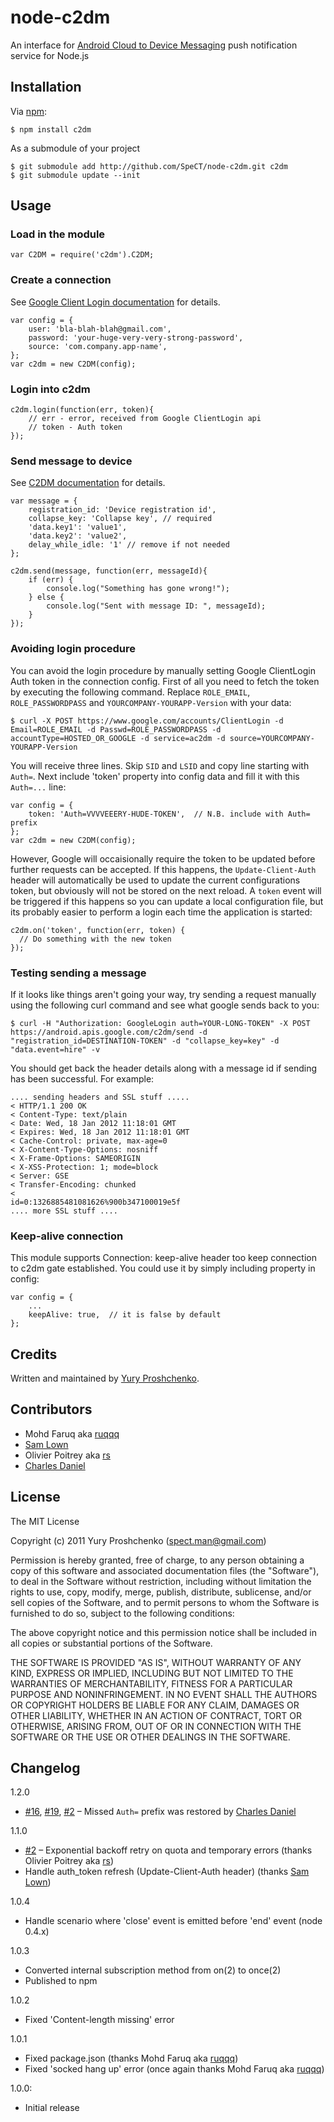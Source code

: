 # node-c2dm
An interface for [Android Cloud to Device Messaging][1] push notification service for Node.js

## Installation

Via [npm][4]:

    $ npm install c2dm

As a submodule of your project

    $ git submodule add http://github.com/SpeCT/node-c2dm.git c2dm
    $ git submodule update --init

## Usage
### Load in the module

    var C2DM = require('c2dm').C2DM;

### Create a connection
See [Google Client Login documentation][2] for details.

    var config = {
        user: 'bla-blah-blah@gmail.com',
        password: 'your-huge-very-very-strong-password',
        source: 'com.company.app-name',
    };
    var c2dm = new C2DM(config);

### Login into c2dm

    c2dm.login(function(err, token){
        // err - error, received from Google ClientLogin api
        // token - Auth token
    });

### Send message to device
See [C2DM documentation][3] for details.

    var message = {
        registration_id: 'Device registration id',
        collapse_key: 'Collapse key', // required
        'data.key1': 'value1',
        'data.key2': 'value2',
        delay_while_idle: '1' // remove if not needed
    };

    c2dm.send(message, function(err, messageId){
        if (err) {
            console.log("Something has gone wrong!");
        } else {
            console.log("Sent with message ID: ", messageId);
        }
    });

### Avoiding login procedure
You can avoid the login procedure by manually setting Google ClientLogin Auth token in the connection config.
First of all you need to fetch the token by executing the following command. Replace `ROLE_EMAIL`, `ROLE_PASSWORDPASS` and `YOURCOMPANY-YOURAPP-Version` with your data:

    $ curl -X POST https://www.google.com/accounts/ClientLogin -d Email=ROLE_EMAIL -d Passwd=ROLE_PASSWORDPASS -d accountType=HOSTED_OR_GOOGLE -d service=ac2dm -d source=YOURCOMPANY-YOURAPP-Version

You will receive three lines. Skip `SID` and `LSID` and copy line starting with `Auth=`. Next include 'token' property into config data and fill it with this `Auth=...` line:

    var config = {
        token: 'Auth=VVVVEEERY-HUDE-TOKEN',  // N.B. include with Auth= prefix
    };
    var c2dm = new C2DM(config);

However, Google will occaisionally require the token to be updated before further requests can be accepted. If this happens, the `Update-Client-Auth` header will automatically be used to update the current configurations token, but obviously will not be stored on the next reload. A `token` event will be triggered if this happens so you can update a local configuration file, but its probably easier to perform a login each time the application is started:

    c2dm.on('token', function(err, token) {
      // Do something with the new token
    });

### Testing sending a message
If it looks like things aren't going your way, try sending a request manually using the following curl command and see what google sends back to you:

    $ curl -H "Authorization: GoogleLogin auth=YOUR-LONG-TOKEN" -X POST https://android.apis.google.com/c2dm/send -d "registration_id=DESTINATION-TOKEN" -d "collapse_key=key" -d "data.event=hire" -v

You should get back the header details along with a message id if sending has been successful. For example:

    .... sending headers and SSL stuff .....
    < HTTP/1.1 200 OK
    < Content-Type: text/plain
    < Date: Wed, 18 Jan 2012 11:18:01 GMT
    < Expires: Wed, 18 Jan 2012 11:18:01 GMT
    < Cache-Control: private, max-age=0
    < X-Content-Type-Options: nosniff
    < X-Frame-Options: SAMEORIGIN
    < X-XSS-Protection: 1; mode=block
    < Server: GSE
    < Transfer-Encoding: chunked
    <
    id=0:1326885481081626%900b347100019e5f
    .... more SSL stuff ....

### Keep-alive connection
This module supports Connection: keep-alive header too keep connection to c2dm gate established. You could use it by simply including property in config:

    var config = {
        ...
        keepAlive: true,  // it is false by default
    };


## Credits
Written and maintained by [Yury Proshchenko][5].

## Contributors

* Mohd Faruq aka [ruqqq][6]
* [Sam Lown][7]
* Olivier Poitrey aka [rs][8]
* [Charles Daniel][9]


## License

The MIT License

Copyright (c) 2011 Yury Proshchenko (spect.man@gmail.com)

Permission is hereby granted, free of charge, to any person obtaining a copy of this software and associated documentation files (the "Software"), to deal in the Software without restriction, including without limitation the rights to use, copy, modify, merge, publish, distribute, sublicense, and/or sell copies of the Software, and to permit persons to whom the Software is furnished to do so, subject to the following conditions:

The above copyright notice and this permission notice shall be included in all copies or substantial portions of the Software.

THE SOFTWARE IS PROVIDED "AS IS", WITHOUT WARRANTY OF ANY KIND, EXPRESS OR IMPLIED, INCLUDING BUT NOT LIMITED TO THE WARRANTIES OF MERCHANTABILITY, FITNESS FOR A PARTICULAR PURPOSE AND NONINFRINGEMENT. IN NO EVENT SHALL THE AUTHORS OR COPYRIGHT HOLDERS BE LIABLE FOR ANY CLAIM, DAMAGES OR OTHER LIABILITY, WHETHER IN AN ACTION OF CONTRACT, TORT OR OTHERWISE, ARISING FROM, OUT OF OR IN CONNECTION WITH THE SOFTWARE OR THE USE OR OTHER DEALINGS IN THE SOFTWARE.


## Changelog

1.2.0

 - [#16](http://github.com/SpeCT/node-c2dm/issues/16), [#19](http://github.com/SpeCT/node-c2dm/issues/19), [#2](http://github.com/SpeCT/node-c2dm/issues/22) – Missed `Auth=` prefix was restored by [Charles Daniel][9]

1.1.0

 - [#2](http://github.com/SpeCT/node-c2dm/issues/2) – Exponential backoff retry on quota and temporary errors (thanks Olivier Poitrey aka [rs][8])
 - Handle auth_token refresh (Update-Client-Auth header) (thanks [Sam Lown][7])

1.0.4

  - Handle scenario where 'close' event is emitted before 'end' event (node 0.4.x)

1.0.3

  - Converted internal subscription method from on(2) to once(2)
  - Published to npm

1.0.2

  - Fixed 'Content-length missing' error

1.0.1

  - Fixed package.json (thanks Mohd Faruq aka [ruqqq][6])
  - Fixed 'socked hang up' error (once again thanks Mohd Faruq aka [ruqqq][6])

1.0.0:

  - Initial release


[1]: http://code.google.com/android/c2dm/index.html
[2]: http://code.google.com/apis/accounts/docs/AuthForInstalledApps.html#Request
[3]: http://code.google.com/android/c2dm/index.html#push
[4]: http://github.com/isaacs/npm
[5]: mailto:spect.man@gmail.com
[6]: https://github.com/ruqqq
[7]: https://github.com/samlown
[8]: https://github.com/rs
[9]: https://github.com/charlesdaniel
